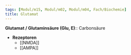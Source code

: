 ```yaml
---
tags: [Modul/m15, Modul/m02, Modul/m04, Fach/Biochemie]
title: Glutamat
---
```

**Glutamat / Glutaminsäure (Glu, E)**:: Carbonsäure
- **Rezeptoren**
	- [[NMDA]]
	- [[AMPA]]
